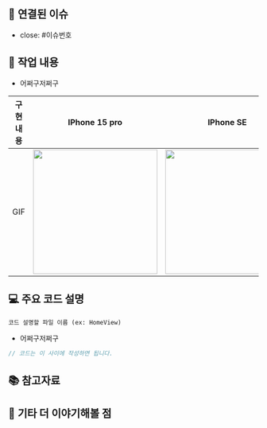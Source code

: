 ## 🔗 연결된 이슈
<!-- 해결한 이슈 번호를 작성하고 이슈가 해결되었다면 해결 여부에 체크해주세요! (Ex. #4) -->
- close: #이슈번호

## 📄 작업 내용
<!-- 작업한 내용을 두괄식으로 작성해주세요 -->
- 어쩌구저쩌구

|    구현 내용    |   IPhone 15 pro   |   IPhone SE   |
| :-------------: | :----------: | :----------: |
| GIF | <img src = "" width ="250"> | <img src = "" width ="250"> |

## 💻 주요 코드 설명
<!-- 코드 설명 없으면 제목까지 지워주세요! -->
`코드 설명할 파일 이름 (ex: HomeView)`
- 어쩌구저쩌구
```swift
// 코드는 이 사이에 작성하면 됩니다. 
```

## 📚 참고자료
<!-- 있으면 작성하고 없으면 제목까지 완전히 지워주세요! -->

## 👀 기타 더 이야기해볼 점
<!-- 있으면 작성하고 없으면 제목까지 완전히 지워주세요! -->
